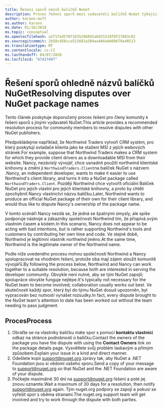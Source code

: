 ```yaml
---
title: Řešení sporů názvů balíčků NuGet
description: Proces řešení sporů mezi vydavateli balíčků NuGet týkající se brandingu, ochranných známek a dalších konfliktních situací.
author: karann-msft
ms.author: karann
ms.date: 01/18/2018
ms.topic: conceptual
ms.openlocfilehash: a2f1fed578f1635296892ab925219f0f27883c02
ms.sourcegitcommit: 2b50c450cca521681a384aa466ab666679a40213
ms.translationtype: MT
ms.contentlocale: cs-CZ
ms.lasthandoff: 04/07/2020
ms.locfileid: "67427497"
---
```

# <a name="resolving-disputes-over-nuget-package-names"></a><span data-ttu-id="fc01b-103">Řešení sporů ohledně názvů balíčků NuGet</span><span class="sxs-lookup"><span data-stu-id="fc01b-103">Resolving disputes over NuGet package names</span></span>

<span data-ttu-id="fc01b-104">Tento článek poskytuje doporučený proces řešení pro členy komunity k řešení sporů s jinými vydavateli NuGet.</span><span class="sxs-lookup"><span data-stu-id="fc01b-104">This article provides a recommended resolution process for community members to resolve disputes with other NuGet publishers.</span></span>

<span data-ttu-id="fc01b-105">Předpokládejme například, že Northwind Traders vytvoří CRM systém, pro který poskytují ovladače klienta jako ke stažení MSI z jejich webových stránek.</span><span class="sxs-lookup"><span data-stu-id="fc01b-105">For example, suppose that Northwind Traders makes a CRM system for which they provide client drivers as a downloadable MSI from their website.</span></span> <span data-ttu-id="fc01b-106">Nancy, nezávislý vývojář, chce usnadnit použití northwind klientské knihovny a změní ji `NorthwindTraders.Client`na balíček NuGet s názvem .</span><span class="sxs-lookup"><span data-stu-id="fc01b-106">Nancy, an independent developer, wants to make it easier to use Northwind's client library, and turns it into a NuGet package called `NorthwindTraders.Client`.</span></span> <span data-ttu-id="fc01b-107">Později Northwind chce vytvořit oficiální Balíček NuGet pro jejich vlastní pro jejich klientské knihovny, a proto by chtěli zpochybnit Nancy vlastnictví názvu balíčku.</span><span class="sxs-lookup"><span data-stu-id="fc01b-107">Later, Northwind wants to produce an official NuGet package of their own for their client library, and would thus like to dispute Nancy's ownership of the package name.</span></span>

<span data-ttu-id="fc01b-108">V tomto scénáři Nancy nezdá se, že jedná se špatnými úmysly, ale spíše podporuje nástroje a zákazníky společnosti Northwind tím, že přispívá svým vlastním časem a kódem.</span><span class="sxs-lookup"><span data-stu-id="fc01b-108">In this scenario, Nancy does not appear to be acting with bad intentions, but is rather supporting Northwind's tools and customers by contributing her own time and code.</span></span> <span data-ttu-id="fc01b-109">Ve stejné době, Northwind je legitimní vlastník northwind jméno.</span><span class="sxs-lookup"><span data-stu-id="fc01b-109">At the same time, Northwind is the legitimate owner of the Northwind name.</span></span>

<span data-ttu-id="fc01b-110">Podle níže uvedeného procesu mohou společnosti Northwind a Nancy spolupracovat na vhodném řešení, protože oba mají zájem sloužit komunitě vývojářů.</span><span class="sxs-lookup"><span data-stu-id="fc01b-110">By following the process below, Northwind and Nancy can work together to a suitable resolution, because both are interested in serving the developer community.</span></span> <span data-ttu-id="fc01b-111">Obvykle není nutné, aby se tým NuGet zapojil; spolupráce obvykle funguje nejlépe.</span><span class="sxs-lookup"><span data-stu-id="fc01b-111">It's typically not necessary for the NuGet team to become involved; collaboration usually works out best.</span></span> <span data-ttu-id="fc01b-112">Ve skutečnosti každý spor, který byl do týmu NuGet dosud upozorněn, byl vypracován bez nutnosti vynášet rozsudky.</span><span class="sxs-lookup"><span data-stu-id="fc01b-112">In fact, every dispute brought to the NuGet team's attention to date has been worked out without the team needing to pass judgment.</span></span>

## <a name="process"></a><span data-ttu-id="fc01b-113">Proces</span><span class="sxs-lookup"><span data-stu-id="fc01b-113">Process</span></span>

1. <span data-ttu-id="fc01b-114">Obraťte se na vlastníky balíčku máte spor s pomocí **kontaktu vlastníci** odkaz na stránce podrobnosti o balíčku.</span><span class="sxs-lookup"><span data-stu-id="fc01b-114">Contact the owners of the package you have the dispute with using the **Contact Owners** link on the package details page.</span></span> <span data-ttu-id="fc01b-115">Vysvětlete svůj problém laskavým a přímým způsobem.</span><span class="sxs-lookup"><span data-stu-id="fc01b-115">Explain your issue in a kind and direct manner.</span></span>
2. <span data-ttu-id="fc01b-116">Odešlete kopii [support@nuget.org](mailto:support@nuget.org) zprávy tak, aby NuGet a .NET Foundation jsou si vědomi vašeho sporu.</span><span class="sxs-lookup"><span data-stu-id="fc01b-116">Send a copy of your message to [support@nuget.org](mailto:support@nuget.org) so that NuGet and the .NET Foundation are aware of your dispute.</span></span>
3. <span data-ttu-id="fc01b-117">Počkejte maximálně 30 dní na [support@nuget.org](mailto:support@nuget.org) řešení a poté jej znovu oznamte.</span><span class="sxs-lookup"><span data-stu-id="fc01b-117">Wait a maximum of 30 days for a resolution, then notify [support@nuget.org](mailto:support@nuget.org) again.</span></span> <span data-ttu-id="fc01b-118">Tým nuget.org podpory se zapojí a pokusí se vyřešit spor s oběma stranami.</span><span class="sxs-lookup"><span data-stu-id="fc01b-118">The nuget.org support team will get involved and try to work through the dispute with both parties.</span></span>
